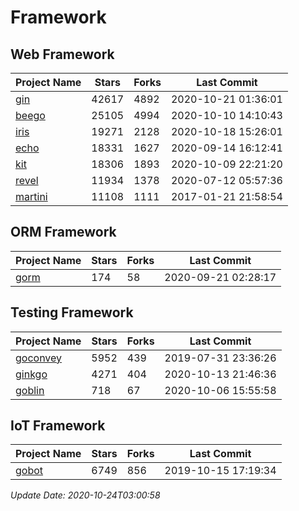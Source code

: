 # Framework

## Web Framework
| Project Name | Stars | Forks | Last Commit |
| ------------ | ----- | ----- | ----------- |
| [gin](https://github.com/gin-gonic/gin) | 42617 | 4892 | 2020-10-21 01:36:01 |
| [beego](https://github.com/astaxie/beego) | 25105 | 4994 | 2020-10-10 14:10:43 |
| [iris](https://github.com/kataras/iris) | 19271 | 2128 | 2020-10-18 15:26:01 |
| [echo](https://github.com/labstack/echo) | 18331 | 1627 | 2020-09-14 16:12:41 |
| [kit](https://github.com/go-kit/kit) | 18306 | 1893 | 2020-10-09 22:21:20 |
| [revel](https://github.com/revel/revel) | 11934 | 1378 | 2020-07-12 05:57:36 |
| [martini](https://github.com/go-martini/martini) | 11108 | 1111 | 2017-01-21 21:58:54 |

## ORM Framework
| Project Name | Stars | Forks | Last Commit |
| ------------ | ----- | ----- | ----------- |
| [gorm](https://github.com/jinzhu/gorm) | 174 | 58 | 2020-09-21 02:28:17 |

## Testing Framework
| Project Name | Stars | Forks | Last Commit |
| ------------ | ----- | ----- | ----------- |
| [goconvey](https://github.com/smartystreets/goconvey) | 5952 | 439 | 2019-07-31 23:36:26 |
| [ginkgo](https://github.com/onsi/ginkgo) | 4271 | 404 | 2020-10-13 21:46:36 |
| [goblin](https://github.com/franela/goblin) | 718 | 67 | 2020-10-06 15:55:58 |

## IoT Framework
| Project Name | Stars | Forks | Last Commit |
| ------------ | ----- | ----- | ----------- |
| [gobot](https://github.com/hybridgroup/gobot) | 6749 | 856 | 2019-10-15 17:19:34 |

*Update Date: 2020-10-24T03:00:58*
